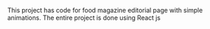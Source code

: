 This project has code for food magazine editorial page with simple animations.
The entire project is done using React js 




